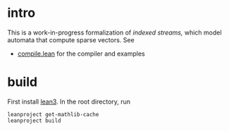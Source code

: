 # intro

This is a work-in-progress formalization of _indexed streams,_
which model automata that compute sparse vectors. See

  - [compile.lean](src/compile.lean) for the compiler and examples

# build

First install [lean3](https://leanprover-community.github.io/get_started.html).
In the root directory, run
```
leanproject get-mathlib-cache
leanproject build
```
